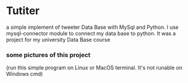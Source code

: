 # Tutiter

a simple implement of tweeter Data Base with MySql and Python. I use mysql-connector module to connect my data base to python. It was a project for my university Data Base course


### some pictures of this project
(run this simple program on Linux or MacOS terminal. It's not runable on Windows cmd)
